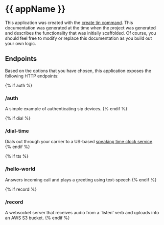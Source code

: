 # {{ appName }}

This application was created with the [create tin command](https://www.npmjs.com/package/create-tin-app).  This documentation was generated at the time when the project was generated and describes the functionality that was initially scaffolded.  Of course, you should feel free to modify or replace this documentation as you build out your own logic.

## Endpoints

Based on the options that you have chosen, this application exposes the following HTTP endpoints:

{% if auth %}
### /auth
A simple example of authenticating sip devices.
{% endif %}

{% if dial %}
### /dial-time
Dials out through your carrier to a US-based [speaking time clock service](https://www.nist.gov/time-distribution/radio-station-wwv/telephone-time-day-service).
{% endif %}

{% if tts %}
### /hello-world
Answers incoming call and plays a greeting using text-speech
{% endif %}

{% if record %}
### /record
A websocket server that receives audio from a 'listen' verb and uploads into an AWS S3 bucket.
{% endif %}


